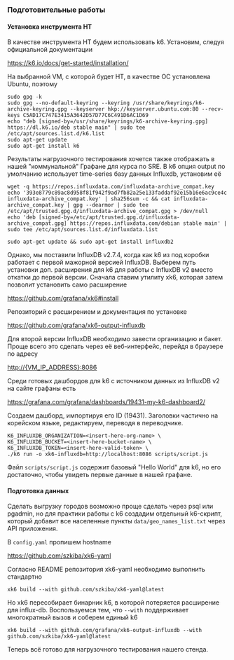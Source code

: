 ### Подготовительные работы

#### Установка инструмента НТ

В качестве инструмента НТ будем использовать k6.
Установим, следуя официальной документации

https://k6.io/docs/get-started/installation/

На выбранной VM, с которой будет НТ, в качестве ОС установлена Ubuntu, поэтому

```console
sudo gpg -k
sudo gpg --no-default-keyring --keyring /usr/share/keyrings/k6-archive-keyring.gpg --keyserver hkp://keyserver.ubuntu.com:80 --recv-keys C5AD17C747E3415A3642D57D77C6C491D6AC1D69
echo "deb [signed-by=/usr/share/keyrings/k6-archive-keyring.gpg] https://dl.k6.io/deb stable main" | sudo tee /etc/apt/sources.list.d/k6.list
sudo apt-get update
sudo apt-get install k6
```
Результаты нагрузочного тестирования хочется также отображать в нашей "коммунальной" Графане для курса по SRE.
В k6 опция output по умолчанию использует time-series базу данных Influxdb, установим её

```console
wget -q https://repos.influxdata.com/influxdata-archive_compat.key
echo '393e8779c89ac8d958f81f942f9ad7fb82a25e133faddaf92e15b16e6ac9ce4c influxdata-archive_compat.key' | sha256sum -c && cat influxdata-archive_compat.key | gpg --dearmor | sudo tee /etc/apt/trusted.gpg.d/influxdata-archive_compat.gpg > /dev/null
echo 'deb [signed-by=/etc/apt/trusted.gpg.d/influxdata-archive_compat.gpg] https://repos.influxdata.com/debian stable main' | sudo tee /etc/apt/sources.list.d/influxdata.list

sudo apt-get update && sudo apt-get install influxdb2
```

Однако, мы поставили InfluxDB v2.7.4, когда как k6 из под коробки работает с первой мажорной версией InfluxDB.
Выберем путь установки доп. расширения для k6 для работы с InfluxDB v2 вместо откатки до первой версии.
Сначала ставим утилиту xk6, которая затем позволит установить само расширение

https://github.com/grafana/xk6#install

Репозиторий с расширением и документация по установке

https://github.com/grafana/xk6-output-influxdb


Для второй версии InfluxDB необходимо завести организацию и бакет. Проще всего это сделать через её веб-интерфейс, перейдя в браузере по адресу

[http://{VM_IP_ADDRESS}:8086]()


Среди готовых дашбордов для k6 с источником данных из InfluxDB v2 на сайте графаны есть 

https://grafana.com/grafana/dashboards/19431-my-k6-dashboard2/

Создаем дашборд, импортируя его ID (19431).
Заголовки частично на корейском языке, редактируем, переводя в переводчике.


```console
K6_INFLUXDB_ORGANIZATION=<insert-here-org-name> \
K6_INFLUXDB_BUCKET=<insert-here-bucket-name> \
K6_INFLUXDB_TOKEN=<insert-here-valid-token> \
./k6 run -o xk6-influxdb=http://localhost:8086 scripts/script.js
```

Файл `scripts/script.js` содержит базовый "Hello World" для k6, но его достаточно, 
чтобы увидеть первые данные в нашей графане.


#### Подготовка данных

Сделать выгрузку городов возможно проще сделать через psql или pgadmin, 
но для практики работы с k6 создадим отдельный k6-скрипт, 
который добавит все населенные пункты `data/geo_names_list.txt` через API приложения.



В `config.yaml` пропишем hostname

https://github.com/szkiba/xk6-yaml

Согласно README репозитория xk6-yaml необходимо выполнить стандартно
```console
xk6 build --with github.com/szkiba/xk6-yaml@latest
```
Но xk6 пересобирает бинарник k6, в которой потеряется расширение для influx-db. 
Воспользуемся тем, что `--with` поддерживает многократный вызов и соберем единый k6

```console
xk6 build --with github.com/grafana/xk6-output-influxdb --with github.com/szkiba/xk6-yaml@latest
```

Теперь всё готово для нагрузочного тестирования нашего стенда.
